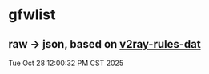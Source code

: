 # gfwlist
## raw -> json, based on [v2ray-rules-dat](https://github.com/Loyalsoldier/v2ray-rules-dat)
Tue Oct 28 12:00:32 PM CST 2025

